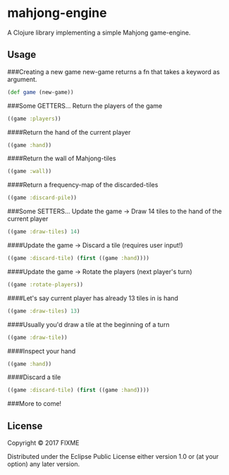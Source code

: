 # mahjong-engine

A Clojure library implementing a simple Mahjong game-engine.

## Usage

###Creating a new game
new-game returns a fn that takes a keyword as argument.
```clojure
(def game (new-game))
```

###Some GETTERS...
Return the players of the game
```clojure
((game :players))
```

####Return the hand of the current player
```clojure
((game :hand))
```

####Return the wall of Mahjong-tiles
```clojure
((game :wall))
```

####Return a frequency-map of the discarded-tiles
```clojure
((game :discard-pile))
```

###Some SETTERS...
Update the game -> Draw 14 tiles to the hand of the current player
```clojure
((game :draw-tiles) 14)
```

####Update the game -> Discard a tile (requires user input!)
```clojure
((game :discard-tile) (first ((game :hand))))
```

####Update the game -> Rotate the players (next player's turn)
```clojure
((game :rotate-players))
```

####Let's say current player has already 13 tiles in is hand
```clojure
((game :draw-tiles) 13)
```

####Usually you'd draw a tile at the beginning of a turn
```clojure
((game :draw-tile))
```

####Inspect your hand
```clojure
((game :hand))
```

####Discard a tile
```clojure
((game :discard-tile) (first ((game :hand))))
```

###More to come!

## License

Copyright © 2017 FIXME

Distributed under the Eclipse Public License either version 1.0 or (at
your option) any later version.
